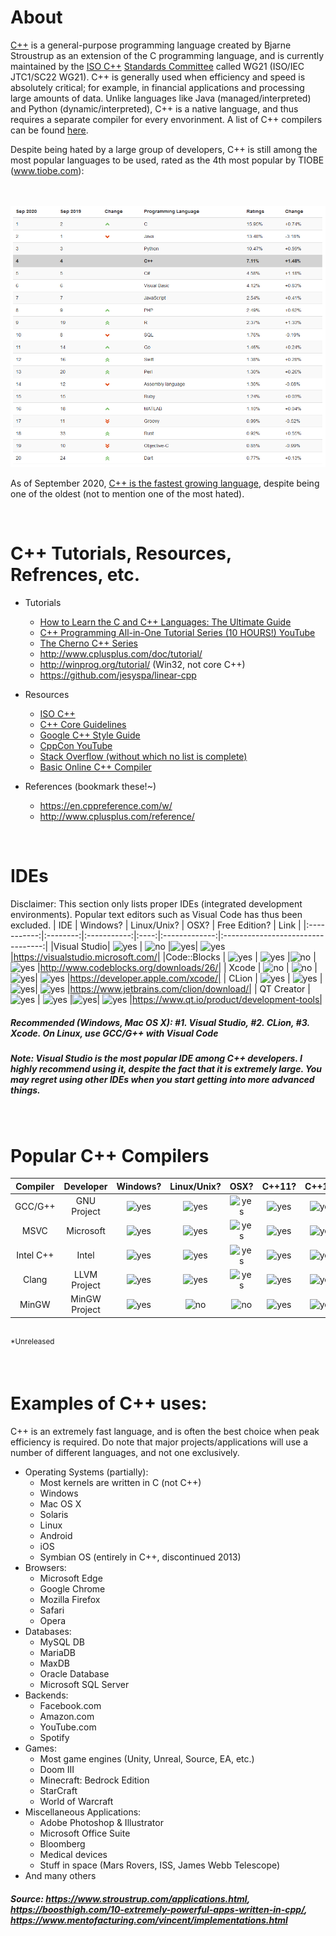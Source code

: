 # About
[C++][cpp-wiki] is a general-purpose programming language created by Bjarne Stroustrup as an extension of the C programming language, and is currently maintained by the [ISO C++][isocpp] [Standards Committee][isocpp-committee] called WG21 (ISO/IEC JTC1/SC22 WG21). C++ is generally used when efficiency and speed is absolutely critical; for example, in financial applications and processing large amounts of data. Unlike languages like Java (managed/interpreted) and Python (dynamic/interpreted), C++ is a native language, and thus requires a separate compiler for every envorinment. A list of C++ compilers can be found [here][cpp-compilers].

Despite being hated by a large group of developers, C++ is still among the most popular languages to be used, rated as the 4th most popular by TIOBE (www.tiobe.com):


<br><br>![tiobepop]

As of September 2020, [C++ is the fastest growing language][growth], despite being one of the oldest (not to mention one of the most hated).

<br>

# C++ Tutorials, Resources, Refrences, etc.
- Tutorials
   - [How to Learn the C and C++ Languages: The Ultimate Guide](https://www.toptal.com/c/the-ultimate-list-of-resources-to-learn-c-and-c-plus-plus)
   - [C++ Programming All-in-One Tutorial Series (10 HOURS!) YouTube](https://www.youtube.com/watch?v=_bYFu9mBnr4)
   - [The Cherno C++ Series](https://www.youtube.com/playlist?list=PLlrATfBNZ98dudnM48yfGUldqGD0S4FFb)
   - http://www.cplusplus.com/doc/tutorial/
   - http://winprog.org/tutorial/ (Win32, not core C++)
   - https://github.com/jesyspa/linear-cpp
- Resources
   - [ISO C++](https://isocpp.org/)
   - [C++ Core Guidelines](http://isocpp.github.io/CppCoreGuidelines/CppCoreGuidelines)
   - [Google C++ Style Guide](https://google.github.io/styleguide/cppguide.html)
   - [CppCon YouTube](https://www.youtube.com/user/CppCon)
   - [Stack Overflow (without which no list is complete)](https://stackoverflow.com/questions/tagged/c%2b%2b)
   - [Basic Online C++ Compiler](http://cpp.sh/)
   
- References (bookmark these!~)
   - https://en.cppreference.com/w/
   - http://www.cplusplus.com/reference/

<br>

# IDEs
Disclaimer: This section only lists proper IDEs (integrated development environments). Popular text editors such as Visual Code has thus been excluded.
|     IDE     | Windows? | Linux/Unix? | OSX? | Free Edition? | Link |
|:-----------:|:--------:|:-----------:|:----:|:-------------:|:---------------------------------:|
|Visual Studio|  ![yes]  |    ![no]    |![yes]|    ![yes]     |https://visualstudio.microsoft.com/|
|Code::Blocks |  ![yes]  |   ![yes]    |![no] |    ![yes]     |http://www.codeblocks.org/downloads/26/|
|    Xcode    |  ![no]   |    ![no]    |![yes]|    ![yes]     |https://developer.apple.com/xcode/|
|    CLion    |  ![yes]  |   ![yes]    |![yes]|    ![yes]     |https://www.jetbrains.com/clion/download/|
| QT Creator  |  ![yes]  |   ![yes]    |![yes]|    ![yes]     |https://www.qt.io/product/development-tools|

##### Recommended (Windows, Mac OS X): #1. Visual Studio, #2. CLion, #3. Xcode. On Linux, use GCC/G++ with Visual Code
##### Note: Visual Studio is the most popular IDE among C++ developers. I highly recommend using it, despite the fact that it is extremely large. You may regret using other IDEs when you start getting into more advanced things.

<br>

# Popular C++ Compilers

| Compiler |  Developer  | Windows? | Linux/Unix? | OSX? | C++11? | C++14? |  C++17?  | C++20? |
|:--------:|:-----------:|:--------:|:-----------:|:----:|:------:|:------:|:--------:|:------:|
|  GCC/G++ | GNU Project |  ![yes]  |   ![yes]    |![yes]| ![yes] | ![yes] |  ![yes]  | *      |
|   MSVC   |  Microsoft  |  ![yes]  |   ![yes]    |![yes]| ![yes] | ![yes] |  ![yes]  | *      |
| Intel C++|    Intel    |  ![yes]  |   ![yes]    |![yes]| ![yes] | ![yes] |![partial]| *      |
|  Clang   |LLVM Project |  ![yes]  |   ![yes]    |![yes]| ![yes] | ![yes] |  ![yes]  | *      |
|  MinGW   |MinGW Project|  ![yes]  |   ![no]     |![no] | ![yes] | ![yes] |  ![yes]  | *      |

<br><sup>*Unreleased</sup>

<br>

# Examples of C++ uses:
C++ is an extremely fast language, and is often the best choice when peak efficiency is required. Do note that major projects/applications will use a number of different languages, and not one exclusively.

- Operating Systems (partially):
   - Most kernels are written in C (not C++)
   - Windows
   - Mac OS X
   - Solaris
   - Linux
   - Android
   - iOS
   - Symbian OS (entirely in C++, discontinued 2013)
- Browsers:
   - Microsoft Edge
   - Google Chrome
   - Mozilla Firefox
   - Safari
   - Opera
- Databases:
   - MySQL DB
   - MariaDB
   - MaxDB
   - Oracle Database
   - Microsoft SQL Server
- Backends:
   - Facebook.<span></span>com
   - Amazon.<span></span>com
   - YouTube.<span></span>com
   - Spotify
- Games:
   - Most game engines (Unity, Unreal, Source, EA, etc.)
   - Doom III
   - Minecraft: Bedrock Edition
   - StarCraft
   - World of Warcraft
- Miscellaneous Applications:
   - Adobe Photoshop & Illustrator
   - Microsoft Office Suite
   - Bloomberg
   - Medical devices
   - Stuff in space (Mars Rovers, ISS, James Webb Telescope)
- And many others

##### Source: https://www.stroustrup.com/applications.html, https://boosthigh.com/10-extremely-powerful-apps-written-in-cpp/, https://www.mentofacturing.com/vincent/implementations.html




[cpp-wiki]: https://en.wikipedia.org/wiki/C%2B%2B
[isocpp]: https://isocpp.org/
[isocpp-committee]: https://isocpp.org/std/the-committee
[cpp-compilers]: https://en.wikipedia.org/wiki/List_of_compilers#C++_compilers
[yes]: https://img.shields.io/badge/-yes-brightgreen
[partial]: https://img.shields.io/badge/-partial-yellow
[no]: https://img.shields.io/badge/-no-red
[growth]: https://www.techrepublic.com/article/c-is-now-the-fastest-growing-programming-language/
[tiobepop]: ./tiobepopular.png
